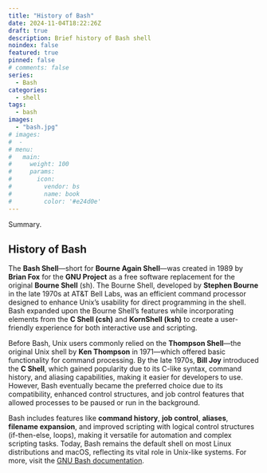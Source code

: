 ```yaml
---
title: "History of Bash"
date: 2024-11-04T18:22:26Z
draft: true
description: Brief history of Bash shell
noindex: false
featured: true
pinned: false
# comments: false
series:
  - Bash 
categories:
  - shell
tags:
  - bash 
images:
  - "bash.jpg"
# images:
#  - 
# menu:
#   main:
#     weight: 100
#     params:
#       icon:
#         vendor: bs
#         name: book
#         color: '#e24d0e'
---
```


Summary.

<!--more-->

## History of Bash

The **Bash Shell**—short for **Bourne Again Shell**—was created in 1989 by **Brian Fox** for the **GNU Project** as a free software replacement for the original **Bourne Shell** (sh). The Bourne Shell, developed by **Stephen Bourne** in the late 1970s at AT&T Bell Labs, was an efficient command processor designed to enhance Unix’s usability for direct programming in the shell. Bash expanded upon the Bourne Shell’s features while incorporating elements from the **C Shell (csh)** and **KornShell (ksh)** to create a user-friendly experience for both interactive use and scripting.

Before Bash, Unix users commonly relied on the **Thompson Shell**—the original Unix shell by **Ken Thompson** in 1971—which offered basic functionality for command processing. By the late 1970s, **Bill Joy** introduced the **C Shell**, which gained popularity due to its C-like syntax, command history, and aliasing capabilities, making it easier for developers to use. However, Bash eventually became the preferred choice due to its compatibility, enhanced control structures, and job control features that allowed processes to be paused or run in the background.

Bash includes features like **command history**, **job control**, **aliases**, **filename expansion**, and improved scripting with logical control structures (if-then-else, loops), making it versatile for automation and complex scripting tasks. Today, Bash remains the default shell on most Linux distributions and macOS, reflecting its vital role in Unix-like systems. For more, visit the [GNU Bash documentation](https://www.gnu.org/software/bash/manual/).
